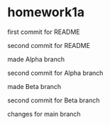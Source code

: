 # homework1a

first commit for README

second commit for README

made Alpha branch

second commit for Alpha branch

made Beta branch

second commit for Beta branch

changes for main branch